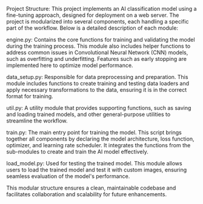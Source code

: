 Project Structure:
This project implements an AI classification model using a fine-tuning approach, designed for deployment on a web server. The project is modularized into several components, each handling a specific part of the workflow. Below is a detailed description of each module:

engine.py:
Contains the core functions for training and validating the model during the training process. This module also includes helper functions to address common issues in Convolutional Neural Network (CNN) models, such as overfitting and underfitting. Features such as early stopping are implemented here to optimize model performance.

data_setup.py:
Responsible for data preprocessing and preparation. This module includes functions to create training and testing data loaders and apply necessary transformations to the data, ensuring it is in the correct format for training.

util.py:
A utility module that provides supporting functions, such as saving and loading trained models, and other general-purpose utilities to streamline the workflow.

train.py:
The main entry point for training the model. This script brings together all components by declaring the model architecture, loss function, optimizer, and learning rate scheduler. It integrates the functions from the sub-modules to create and train the AI model effectively.

load_model.py:
Used for testing the trained model. This module allows users to load the trained model and test it with custom images, ensuring seamless evaluation of the model's performance.

This modular structure ensures a clean, maintainable codebase and facilitates collaboration and scalability for future enhancements.
